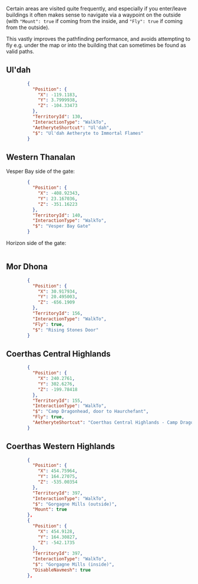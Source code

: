﻿Certain areas are visited quite frequently, and especially if you enter/leave buildings it often makes sense to navigate
via a waypoint on the outside (with `"Mount": true` if coming from the inside, and `"Fly": true` if coming from the
outside).

This vastly improves the pathfinding performance, and avoids attempting to fly e.g. under the map or into the building
that can sometimes be found as valid paths.

## Ul'dah

```json
        {
          "Position": {
            "X": -119.1183,
            "Y": 3.7999938,
            "Z": -104.33473
          },
          "TerritoryId": 130,
          "InteractionType": "WalkTo",
          "AetheryteShortcut": "Ul'dah",
          "$": "Ul'dah Aetheryte to Immortal Flames"
        }
```

## Western Thanalan

Vesper Bay side of the gate:

```json
        {
          "Position": {
            "X": -408.92343,
            "Y": 23.167036,
            "Z": -351.16223
          },
          "TerritoryId": 140,
          "InteractionType": "WalkTo",
          "$": "Vesper Bay Gate"
        }
```

Horizon side of the gate:

```json

```

## Mor Dhona

```json
        {
          "Position": {
            "X": 30.917934,
            "Y": 20.495003,
            "Z": -656.1909
          },
          "TerritoryId": 156,
          "InteractionType": "WalkTo",
          "Fly": true,
          "$": "Rising Stones Door"
        }
```

## Coerthas Central Highlands

```json
        {
          "Position": {
            "X": 240.2761,
            "Y": 302.6276,
            "Z": -199.78418
          },
          "TerritoryId": 155,
          "InteractionType": "WalkTo",
          "$": "Camp Dragonhead, door to Haurchefant",
          "Fly": true,
          "AetheryteShortcut": "Coerthas Central Highlands - Camp Dragonhead"
        }
```

## Coerthas Western Highlands

```json
        {
          "Position": {
            "X": 454.75964,
            "Y": 164.27075,
            "Z": -535.00354
          },
          "TerritoryId": 397,
          "InteractionType": "WalkTo",
          "$": "Gorgagne Mills (outside)",
          "Mount": true
        },
        {
          "Position": {
            "X": 454.9128,
            "Y": 164.30827,
            "Z": -542.1735
          },
          "TerritoryId": 397,
          "InteractionType": "WalkTo",
          "$": "Gorgagne Mills (inside)",
          "DisableNavmesh": true
        },
```
